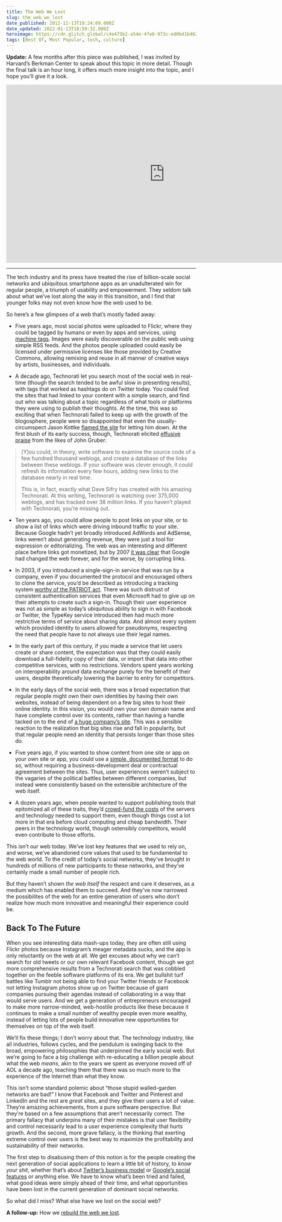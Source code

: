 ```yaml
---
title: The Web We Lost
slug: the_web_we_lost
date_published: 2012-12-13T19:24:09.000Z
date_updated: 2022-01-13T18:59:32.000Z
heroimage: https://cdn.glitch.global/c4e475b2-a54e-47e0-973c-ed0bd1b46262/anil-dash-berkman-crop.jpg?v=1670196932302
tags: [Best Of, Most Popular, tech, culture]
---
```


**Update:** A few months after this piece was published, I was invited by Harvard’s Berkman Center to speak about this topic in more detail. Though the final talk is an hour long, it offers much more insight into the topic, and I hope you’ll give it a look.

<iframe width="840" height="473" src="https://www.youtube.com/embed/9KKMnoTTHJk" frameborder="0" allow="accelerometer; autoplay; encrypted-media; gyroscope; picture-in-picture" allowfullscreen></iframe>

---

The tech industry and its press have treated the rise of billion-scale social networks and ubiquitous smartphone apps as an unadulterated win for regular people, a triumph of usability and empowerment. They seldom talk about what we’ve lost along the way in this transition, and I find that younger folks may not even know how the web used to be.

So here’s a few glimpses of a web that’s mostly faded away:

- Five years ago, most social photos were uploaded to Flickr, where they could be tagged by humans or even by apps and services, using [machine tags](http://www.flickr.com/groups/api/discuss/72157594497877875/). Images were easily discoverable on the public web using simple RSS feeds. And the photos people uploaded could easily be licensed under permissive licenses like those provided by Creative Commons, allowing remixing and reuse in all manner of creative ways by artists, businesses, and individuals.

- A decade ago, Technorati let you search most of the social web in real-time (though the search tended to be awful slow in presenting results), with tags that worked as hashtags do on Twitter today. You could find the sites that had linked to your content with a simple search, and find out who was talking about a topic regardless of what tools or platforms they were using to publish their thoughts. At the time, this was so exciting that when Technorati failed to keep up with the growth of the blogosphere, people were so disappointed that even the usually-circumspect Jason Kottke [flamed the site](http://kottke.org/05/08/so-long-technorati) for letting him down. At the first blush of its early success, though, Technorati elicited [effusive praise](http://daringfireball.net/2003/06/take_your_trackbacks_and_dangle) from the likes of John Gruber:

> [Y]ou could, in theory, write software to examine the source code of a few hundred thousand weblogs, and create a database of the links between these weblogs. If your software was clever enough, it could refresh its information every few hours, adding new links to the database nearly in real time.
> 
> This is, in fact, exactly what Dave Sifry has created with his amazing Technorati. At this writing, Technorati is watching over 375,000 weblogs, and has tracked over 38 million links. If you haven’t played with Technorati, you’re missing out.

- Ten years ago, you could allow people to post links on your site, or to show a list of links which were driving inbound traffic to your site. Because Google hadn’t yet broadly introduced AdWords and AdSense, links weren’t about generating revenue, they were just a tool for expression or editorializing. The web was an interesting and different place before links got monetized, but by 2007 [it was clear](/2007/12/google-and-theory-of-mind.html) that Google had changed the web forever, and for the worse, by corrupting links.

- In 2003, if you introduced a single-sign-in service that was run by a company, even if you documented the protocol and encouraged others to clone the service, you’d be described as introducing a tracking system [worthy of the PATRIOT act](http://web-beta.archive.org/web/20051119153505/http://weblog.burningbird.net/archives/2004/03/20/typekey-the-patriot-act-of-weblogging). There was such distrust of consistent authentication services that even Microsoft had to give up on their attempts to create such a sign-in. Though their user experience was not as simple as today’s ubiquitous ability to sign in with Facebook or Twitter, the TypeKey service introduced then had much more restrictive terms of service about sharing data. And almost every system which provided identity to users allowed for pseudonyms, respecting the need that people have to not always use their legal names.

- In the early part of this century, if you made a service that let users create or share content, the expectation was that they could easily download a full-fidelity copy of their data, or import that data into other competitive services, with no restrictions. Vendors spent years working on interoperability around data exchange purely for the benefit of their users, despite theoretically lowering the barrier to entry for competitors.

- In the early days of the social web, there was a broad expectation that regular people might own their own identities by having their own websites, instead of being dependent on a few big sites to host their online identity. In this vision, you would own your own domain name and have complete control over its contents, rather than having a handle tacked on to the end of [a huge company’s site](/2009/06/the-future-of-facebook-usernames.html). This was a sensible reaction to the realization that big sites rise and fall in popularity, but that regular people need an identity that persists longer than those sites do.

- Five years ago, if you wanted to show content from one site or app on your own site or app, you could use a [simple, documented format](http://readwrite.com/2008/05/09/oembed_open_format) to do so, without requiring a business-development deal or contractual agreement between the sites. Thus, user experiences weren’t subject to the vagaries of the political battles between different companies, but instead were consistently based on the extensible architecture of the web itself.

- A dozen years ago, when people wanted to support publishing tools that epitomized all of these traits, they’d [crowd-fund the costs](http://www.wired.com/techbiz/media/news/2001/01/40979) of the servers and technology needed to support them, even though things cost a lot more in that era before cloud computing and cheap bandwidth. Their peers in the technology world, though ostensibly competitors, would even contribute to those efforts.

This isn’t our web today. We’ve lost key features that we used to rely on, and worse, we’ve abandoned core values that used to be fundamental to the web world. To the credit of today’s social networks, they’ve brought in hundreds of millions of new participants to these networks, and they’ve certainly made a small number of people rich.

But they haven’t shown *the web itself* the respect and care it deserves, as a medium which has enabled them to succeed. And they’ve now narrowed the possibilites of the web for an entire generation of users who don’t realize how much more innovative and meaningful their experience could be.

## Back To The Future

When you see interesting data mash-ups today, they are often still using Flickr photos because Instagram’s meager metadata sucks, and the app is only reluctantly on the web at all. We get excuses about why we can’t search for old tweets or our own relevant Facebook content, though we got more comprehensive results from a Technorati search that was cobbled together on the feeble software platforms of its era. We get bullshit turf battles like Tumblr not being able to find your Twitter friends or Facebook not letting Instagram photos show up on Twitter because of giant companies pursuing their agendas instead of collaborating in a way that would serve users. And we get a generation of entrepreneurs encouraged to make more narrow-minded, web-hostile products like these because it continues to make a small number of wealthy people even more wealthy, instead of letting lots of people build innovative new opportunities for themselves on top of the web itself.

We’ll fix these things; I don’t worry about that. The technology industry, like all industries, follows cycles, and the pendulum is swinging back to the broad, empowering philosophies that underpinned the early social web. But we’re going to face a big challenge with re-educating a billion people about what the web *means*, akin to the years we spent as everyone moved off of AOL a decade ago, teaching them that there was so much more to the experience of the Internet than what they know.

This isn’t some standard polemic about “those stupid walled-garden networks are bad!” I know that Facebook and Twitter and Pinterest and LinkedIn and the rest are *great* sites, and they give their users a lot of value. They’re amazing achievements, from a pure software perspective. But they’re based on a few assumptions that aren’t necessarily correct. The primary fallacy that underpins many of their mistakes is that user flexibility and control necessarily lead to a user experience complexity that hurts growth. And the second, more grave fallacy, is the thinking that exerting extreme control over users is the best way to maximize the profitability and sustainability of their networks.

The first step to disabusing them of this notion is for the people creating the next generation of social applications to learn a little bit of history, to *know your shit*, whether that’s about [Twitter’s business model](/2010/04/ten-years-of-twitter-ads.html) or [Google’s social features](/2012/04/why-you-cant-trust-tech-press-to-teach-you-about-the-tech-industry.html) or anything else. We have to know what’s been tried and failed, what good ideas were simply ahead of their time, and what opportunities have been lost in the current generation of dominant social networks.

So what did I miss? What else have we lost on the social web?

**A follow-up:** How we [rebuild the web we lost](/2012/12/18/rebuilding_the_web_we_lost/).
